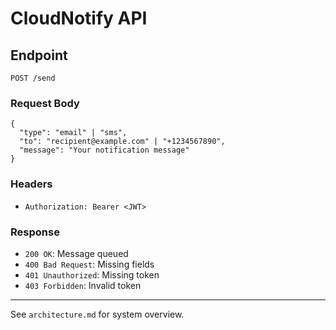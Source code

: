 # CloudNotify API

## Endpoint
`POST /send`

### Request Body
```
{
  "type": "email" | "sms",
  "to": "recipient@example.com" | "+1234567890",
  "message": "Your notification message"
}
```

### Headers
- `Authorization: Bearer <JWT>`

### Response
- `200 OK`: Message queued
- `400 Bad Request`: Missing fields
- `401 Unauthorized`: Missing token
- `403 Forbidden`: Invalid token

---
See `architecture.md` for system overview.